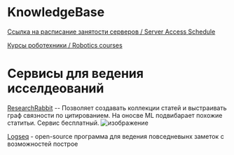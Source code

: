 # KnowledgeBase

[Ссылка на расписание занятости серверов / Server Access Schedule](https://docs.google.com/spreadsheets/d/1SBA8zB3kSqXsiFGkHdfXhm5Cove7Vb4YDCJwm8NfDrE/edit#gid=0)

[Курсы роботехники / Robotics courses](https://github.com/Developer-Y/cs-video-courses#robotics)

# Сервисы для ведения исселдеований
[ResearchRabbit](https://www.researchrabbit.ai/) -- Позволяет создавать коллекции статей и выстраивать граф связности по цитированием. На оносве ML подвибарает похожие статитьи. Сервис бесплатный.
![изображение](https://github.com/be2rlab/KnowledgeBase/assets/40656018/ac043fe0-4a4e-41ea-aa5b-b69b238324dc)

[Logseq]([Logseq](https://github.com/be2rlab/KnowledgeBase/wiki/Logseq)) - open-source программа для ведения повседневынх заметок с возможностей построе
